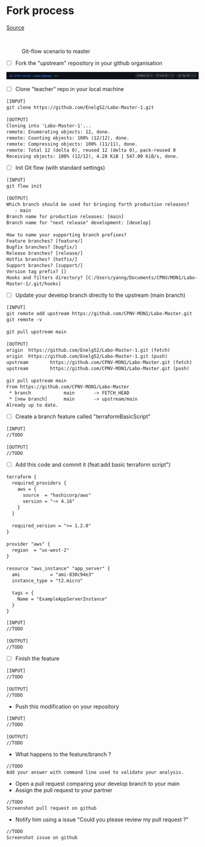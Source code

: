 # Fork process

[Source](https://docs.github.com/en/get-started/quickstart/fork-a-repo)

<figure><img src="../../.gitbook/assets/image (4).png" alt=""><figcaption><p>Git-flow scenario to master</p></figcaption></figure>

* [ ] Fork the "upstream" repository in your github organisation

![](./assets/img1.png)

* [ ] Clone "teacher" repo in your local machine

```
[INPUT]
git clone https://github.com/Enelg52/Labo-Master-1.git

[OUTPUT]
Cloning into 'Labo-Master-1'...
remote: Enumerating objects: 12, done.
remote: Counting objects: 100% (12/12), done.
remote: Compressing objects: 100% (11/11), done.
remote: Total 12 (delta 0), reused 12 (delta 0), pack-reused 0
Receiving objects: 100% (12/12), 4.28 KiB | 547.00 KiB/s, done.
```

* [ ] Init Git flow (with standard settings)

```
[INPUT]
git flow init

[OUTPUT]
Which branch should be used for bringing forth production releases?
   - main
Branch name for production releases: [main]
Branch name for "next release" development: [develop]

How to name your supporting branch prefixes?
Feature branches? [feature/]
Bugfix branches? [bugfix/]
Release branches? [release/]
Hotfix branches? [hotfix/]
Support branches? [support/]
Version tag prefix? []
Hooks and filters directory? [C:/Users/yanng/Documents/CPNV/MON1/Labo-Master-1/.git/hooks]
```

* [ ] Update your develop branch directly to the upstream (main branch)

```
[INPUT]
git remote add upstream https://github.com/CPNV-MON1/Labo-Master.git
git remote -v

git pull upstream main

[OUTPUT]
origin  https://github.com/Enelg52/Labo-Master-1.git (fetch)
origin  https://github.com/Enelg52/Labo-Master-1.git (push)
upstream        https://github.com/CPNV-MON1/Labo-Master.git (fetch)
upstream        https://github.com/CPNV-MON1/Labo-Master.git (push)

git pull upstream main
From https://github.com/CPNV-MON1/Labo-Master
 * branch            main       -> FETCH_HEAD
 * [new branch]      main       -> upstream/main
Already up to date.
```

* [ ] Create a branch feature called "terraformBasicScript"

```
[INPUT]
//TODO

[OUTPUT]
//TODO
```

* [ ] Add this code and commit it (feat:add basic terraform script")

```
terraform {
  required_providers {
    aws = {
      source  = "hashicorp/aws"
      version = "~> 4.16"
    }
  }

  required_version = ">= 1.2.0"
}

provider "aws" {
  region  = "us-west-2"
}

resource "aws_instance" "app_server" {
  ami           = "ami-830c94e3"
  instance_type = "t2.micro"

  tags = {
    Name = "ExampleAppServerInstance"
  }
}
```

```
[INPUT]
//TODO

[OUTPUT]
//TODO
```

* [ ] Finish the feature

```
[INPUT]
//TODO

[OUTPUT]
//TODO
```

* Push this modification on your repository

```
[INPUT]
//TODO

[OUTPUT]
//TODO
```

* What happens to the feature/branch ?

```
//TODO
Add your answer with command line used to validate your analysis.
```

* Open a pull request comparing your develop branch to your main
* Assign the pull request to your partner

```
//TODO
Screenshot pull request on github
```

* Notify him using a issue "Could you please review my pull request ?"

```
//TODO
Screenshot issue on github
```
